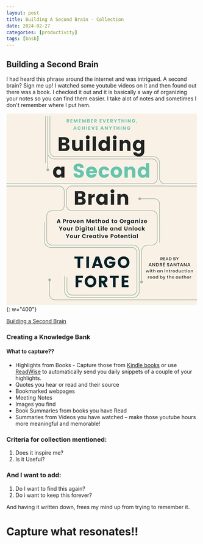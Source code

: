 ```yaml
---
layout: post
title: Building A Second Brain - Collection 
date: 2024-02-27
categories: [productivity]
tags: [basb]
---
```



## Building a Second Brain 

I had heard this phrase around the internet and was intrigued. A second brain? Sign me up! I watched some youtube videos on it and then found out there was a book. I checked it out and it is basically a way of organizing your notes so you can find them easier. I take alot of notes and sometimes I don't remember where I put hem.

![Building a Second Brain](/assets/img/basb.jpg){: w="400"}

<a target="_blank" href="https://www.amazon.com/Building-Second-Brain-Organize-Potential-ebook/dp/B09LVVN9L3/ref=sr_1_9?dib=eyJ2IjoiMSJ9.gs1yGGbU0lnJn7Z8d7Q88yKJhm-3xqT1Ecvnr0-BEdwetTfKZ5y5U-8sVGeRI-F-QT210bkLK4fk_cdc4N3qyC_s417QMcxXgFdEVgBWaeUVfDZI6ZVWmNPLpvUHprpZocmO0NUQButbLqSPtyZwGtArvwtEIGwjbuJhiA4ySh3Wfca-4W75J8qAnYrNXHpL8mTn3QqPhM29hFrNB2a7fNbztJ6XtuZyGqclVlvb-5E.hRzjx_B9L9jUDDqXQ3aQUE3SaurZ9B00HLdDYXpuS9c&amp;dib_tag=se&amp;keywords=building+a+second+brain+workbook&amp;qid=1708998032&amp;sr=8-9&_encoding=UTF8&tag=rubygeek02-20&linkCode=ur2&linkId=23916d7278e4f3adf23332e5928f98b7&camp=1789&creative=9325">Building a Second Brain</a>

### Creating a Knowledge Bank

#### What to capture?? 

* Highlights from Books - Capture those from [Kindle books](https://read.amazon.com/notebook) or use [ReadWise]( https://readwise.io/i/nola1) to automatically send you daily snippets of a couple of your highlights.
* Quotes you hear or read and their source
* Bookmarked webpages
* Meeting Notes
* Images you find
* Book Summaries from books you have Read
* Summaries from Videos you have watched – make those youtube hours more meaningful and memorable!

### Criteria for collection mentioned:

1. Does it inspire me?
2. Is it Useful?

### And I want to add:
1. Do I want to find this again?
2. Do i want to keep this forever?

And having it written down, frees my mind up from trying to remember it.

# Capture what resonates!!

